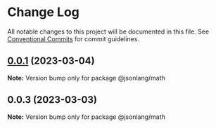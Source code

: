 # Change Log

All notable changes to this project will be documented in this file.
See [Conventional Commits](https://conventionalcommits.org) for commit guidelines.

## [0.0.1](https://github.com/JsonlangJs/jsonlang/compare/@jsonlang/math@0.0.3...@jsonlang/math@0.0.1) (2023-03-04)

**Note:** Version bump only for package @jsonlang/math





## 0.0.3 (2023-03-03)

**Note:** Version bump only for package @jsonlang/math
